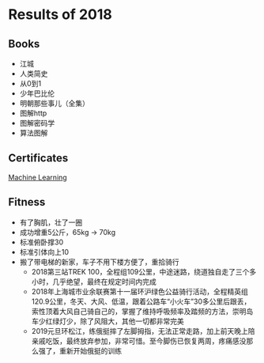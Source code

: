 # Results of 2018


## Books

- 江城
- 人类简史
- 从0到1
- 少年巴比伦
- 明朝那些事儿（全集）
- 图解http
- 图解密码学
- 算法图解

## Certificates

[Machine Learning](https://www.coursera.org/account/accomplishments/certificate/BSPJM3XJAV7U)

## Fitness

- 有了胸肌，壮了一圈
- 成功增重5公斤，65kg -> 70kg
- 标准俯卧撑30
- 标准引体向上10
- 搬了带电梯的新家，车子不用下楼方便了，重拾骑行
  - 2018第三站TREK 100，全程组109公里，中途迷路，绕道独自走了三个多小时，几乎绝望，最终在规定时间内完成
  - 2018年上海城市业余联赛第十一届环沪绿色公益骑行活动，全程精英组120.9公里，冬天、大风、低温，跟着公路车“小火车”30多公里后跟丢，索性顶着大风自己骑自己的，掌握了维持呼吸频率及踏频的方法，崇明岛车少红绿灯少，除了风阻大，其他一切都非常完美
  - 2019元旦环松江，练俄挺摔了左脚拇指，无法正常走路，加上前天晚上陪亲戚吃饭，最终放弃参加，非常可惜。至今脚伤已恢复两周，疼痛感没那么强了，重新开始俄挺的训练
